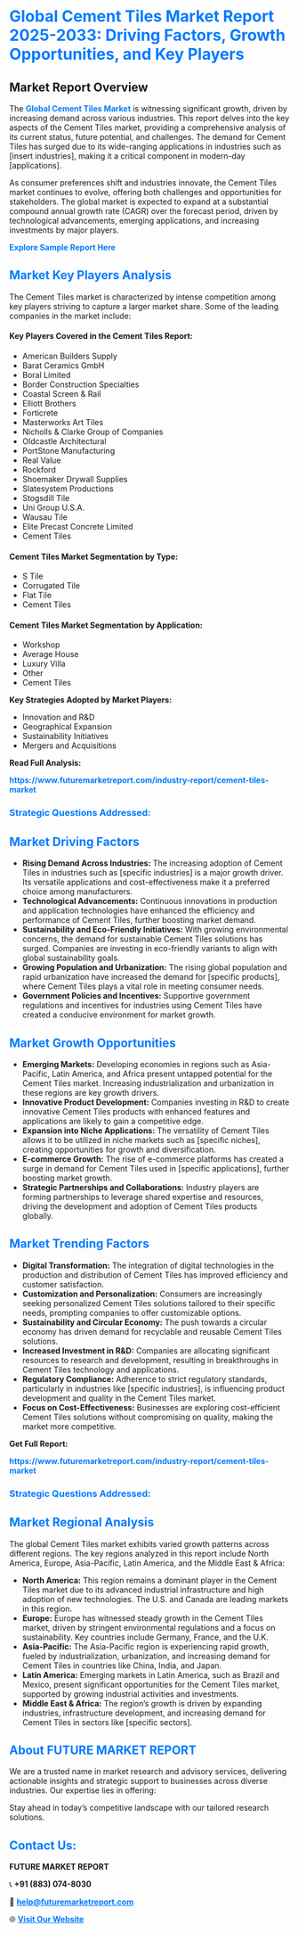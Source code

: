 <h1 style="color: #007BFF;">Global Cement Tiles Market Report 2025-2033: Driving Factors, Growth Opportunities, and Key Players</h1>

<section id="overview">
<h2>Market Report Overview</h2>
<p>The <a href="https://www.futuremarketreport.com/industry-report/cement-tiles-market" style="color: #007BFF; text-decoration: none;"><strong>Global Cement Tiles Market</strong></a> is witnessing significant growth, driven by increasing demand across various industries. This report delves into the key aspects of the Cement Tiles market, providing a comprehensive analysis of its current status, future potential, and challenges. The demand for Cement Tiles has surged due to its wide-ranging applications in industries such as [insert industries], making it a critical component in modern-day [applications].</p>
<p>As consumer preferences shift and industries innovate, the Cement Tiles market continues to evolve, offering both challenges and opportunities for stakeholders. The global market is expected to expand at a substantial compound annual growth rate (CAGR) over the forecast period, driven by technological advancements, emerging applications, and increasing investments by major players.</p>
</section>

<section id="overview">
<p><a href="https://www.futuremarketreport.com/request-sample/reportId=107249" style="color: #007BFF; text-decoration: none;"><strong>Explore Sample Report Here</strong></a></p>
</section>

<section id="key-players">
<h2 style="color: #007BFF;">Market Key Players Analysis</h2>
<p>The Cement Tiles market is characterized by intense competition among key players striving to capture a larger market share. Some of the leading companies in the market include:</p>
<h4>Key Players Covered in the Cement Tiles Report:</h4>
<ul><li>American Builders Supply</li><li>Barat Ceramics GmbH</li><li>Boral Limited</li><li>Border Construction Specialties</li><li>Coastal Screen &amp; Rail</li><li>Elliott Brothers</li><li>Forticrete</li><li>Masterworks Art Tiles</li><li>Nicholls &amp; Clarke Group of Companies</li><li>Oldcastle Architectural</li><li>PortStone Manufacturing</li><li>Real Value</li><li>Rockford</li><li>Shoemaker Drywall Supplies</li><li>Slatesystem Productions</li><li>Stogsdill Tile</li><li>Uni Group U.S.A.</li><li>Wausau Tile</li><li>Elite Precast Concrete Limited</li><li>Cement Tiles</li></ul>
<h4>Cement Tiles Market Segmentation by Type:</h4>
<ul><li>S Tile</li><li>Corrugated Tile</li><li>Flat Tile</li><li>Cement Tiles</li></ul>

<h4>Cement Tiles Market Segmentation by Application:</h4>
<ul><li>Workshop</li><li>Average House</li><li>Luxury Villa</li><li>Other</li><li>Cement Tiles</li></ul>
<p><strong>Key Strategies Adopted by Market Players:</strong></p>
<ul>
<li>Innovation and R&D</li>
<li>Geographical Expansion</li>
<li>Sustainability Initiatives</li>
<li>Mergers and Acquisitions</li>
</ul>
</section>

<section>
<p><strong>Read Full Analysis: </strong></p><a href="https://www.futuremarketreport.com/industry-report/cement-tiles-market" style="color: #007BFF; text-decoration: none;"><strong>https://www.futuremarketreport.com/industry-report/cement-tiles-market</strong></a>
<h3 style="color: #007BFF;">Strategic Questions Addressed:</h3>
</section>

<section id="driving-factors">
<h2 style="color: #007BFF;">Market Driving Factors</h2>
<ul>
<li><strong>Rising Demand Across Industries:</strong> The increasing adoption of Cement Tiles in industries such as [specific industries] is a major growth driver. Its versatile applications and cost-effectiveness make it a preferred choice among manufacturers.</li>
<li><strong>Technological Advancements:</strong> Continuous innovations in production and application technologies have enhanced the efficiency and performance of Cement Tiles, further boosting market demand.</li>
<li><strong>Sustainability and Eco-Friendly Initiatives:</strong> With growing environmental concerns, the demand for sustainable Cement Tiles solutions has surged. Companies are investing in eco-friendly variants to align with global sustainability goals.</li>
<li><strong>Growing Population and Urbanization:</strong> The rising global population and rapid urbanization have increased the demand for [specific products], where Cement Tiles plays a vital role in meeting consumer needs.</li>
<li><strong>Government Policies and Incentives:</strong> Supportive government regulations and incentives for industries using Cement Tiles have created a conducive environment for market growth.</li>
</ul>
</section>

<section id="growth-opportunities">
<h2 style="color: #007BFF;">Market Growth Opportunities</h2>
<ul>
<li><strong>Emerging Markets:</strong> Developing economies in regions such as Asia-Pacific, Latin America, and Africa present untapped potential for the Cement Tiles market. Increasing industrialization and urbanization in these regions are key growth drivers.</li>
<li><strong>Innovative Product Development:</strong> Companies investing in R&D to create innovative Cement Tiles products with enhanced features and applications are likely to gain a competitive edge.</li>
<li><strong>Expansion into Niche Applications:</strong> The versatility of Cement Tiles allows it to be utilized in niche markets such as [specific niches], creating opportunities for growth and diversification.</li>
<li><strong>E-commerce Growth:</strong> The rise of e-commerce platforms has created a surge in demand for Cement Tiles used in [specific applications], further boosting market growth.</li>
<li><strong>Strategic Partnerships and Collaborations:</strong> Industry players are forming partnerships to leverage shared expertise and resources, driving the development and adoption of Cement Tiles products globally.</li>
</ul>
</section>

<section id="trending-factors">
<h2 style="color: #007BFF;">Market Trending Factors</h2>
<ul>
<li><strong>Digital Transformation:</strong> The integration of digital technologies in the production and distribution of Cement Tiles has improved efficiency and customer satisfaction.</li>
<li><strong>Customization and Personalization:</strong> Consumers are increasingly seeking personalized Cement Tiles solutions tailored to their specific needs, prompting companies to offer customizable options.</li>
<li><strong>Sustainability and Circular Economy:</strong> The push towards a circular economy has driven demand for recyclable and reusable Cement Tiles solutions.</li>
<li><strong>Increased Investment in R&D:</strong> Companies are allocating significant resources to research and development, resulting in breakthroughs in Cement Tiles technology and applications.</li>
<li><strong>Regulatory Compliance:</strong> Adherence to strict regulatory standards, particularly in industries like [specific industries], is influencing product development and quality in the Cement Tiles market.</li>
<li><strong>Focus on Cost-Effectiveness:</strong> Businesses are exploring cost-efficient Cement Tiles solutions without compromising on quality, making the market more competitive.</li>
</ul>
</section>

<section>
<p><strong>Get Full Report: </strong></p><a href="https://www.futuremarketreport.com/industry-report/cement-tiles-market" style="color: #007BFF; text-decoration: none;"><strong>https://www.futuremarketreport.com/industry-report/cement-tiles-market</strong></a>
<h3 style="color: #007BFF;">Strategic Questions Addressed:</h3>
</section>


<section id="regional-analysis">
<h2 style="color: #007BFF;">Market Regional Analysis</h2>
<p>The global Cement Tiles market exhibits varied growth patterns across different regions. The key regions analyzed in this report include North America, Europe, Asia-Pacific, Latin America, and the Middle East & Africa:</p>
<ul>
<li><strong>North America:</strong> This region remains a dominant player in the Cement Tiles market due to its advanced industrial infrastructure and high adoption of new technologies. The U.S. and Canada are leading markets in this region.</li>
<li><strong>Europe:</strong> Europe has witnessed steady growth in the Cement Tiles market, driven by stringent environmental regulations and a focus on sustainability. Key countries include Germany, France, and the U.K.</li>
<li><strong>Asia-Pacific:</strong> The Asia-Pacific region is experiencing rapid growth, fueled by industrialization, urbanization, and increasing demand for Cement Tiles in countries like China, India, and Japan.</li>
<li><strong>Latin America:</strong> Emerging markets in Latin America, such as Brazil and Mexico, present significant opportunities for the Cement Tiles market, supported by growing industrial activities and investments.</li>
<li><strong>Middle East & Africa:</strong> The region’s growth is driven by expanding industries, infrastructure development, and increasing demand for Cement Tiles in sectors like [specific sectors].</li>
</ul>
</section>

<footer>
<h2 style="color: #007BFF;">About FUTURE MARKET REPORT</h2>
<p>We are a trusted name in market research and advisory services, delivering actionable insights and strategic support to businesses across diverse industries. Our expertise lies in offering:</p>

<p>Stay ahead in today’s competitive landscape with our tailored research solutions.</p>

<h2 style="color: #007BFF;">Contact Us:</h2>
<p><strong>FUTURE MARKET REPORT</strong></p>
<p>📞 <strong>+91 (883) 074-8030</strong></p>
<p>📧 <strong><a href="mailto:help@futuremarketreport.com" style="color: #007BFF;">help@futuremarketreport.com</a></strong></p>
<p>🌐 <strong><a href="https://www.futuremarketreport.com/" style="color: #007BFF;">Visit Our Website</a></strong></p>
</footer>